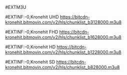 #EXTM3U




#EXTINF:-0,Kronehit UHD
https://bitcdn-kronehit.bitmovin.com/v2/hls/chunklist_b3128000.m3u8

#EXTINF:-0,Kronehit FHD
https://bitcdn-kronehit.bitmovin.com/v2/hls/chunklist_b1628000.m3u8

#EXTINF:-0,Kronehit HD
https://bitcdn-kronehit.bitmovin.com/v2/hls/chunklist_b1228000.m3u8

#EXTINF:-0,Kronehit SD
https://bitcdn-kronehit.bitmovin.com/v2/hls/chunklist_b828000.m3u8
